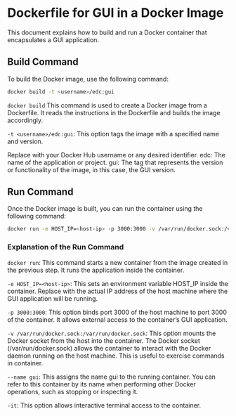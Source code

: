 # Dockerfile for GUI in a Docker Image

This document explains how to build and run a Docker container that encapsulates a GUI application.

## Build Command

To build the Docker image, use the following command:

```bash
docker build -t <username>/edc:gui
```
`docker build`
This command is used to create a Docker image from a Dockerfile. It reads the instructions in the Dockerfile and builds the image accordingly.

`-t <username>/edc:gui`:
This option tags the image with a specified name and version.

Replace <username> with your Docker Hub username or any desired identifier.
edc: The name of the application or project.
gui: The tag that represents the version or functionality of the image, in this case, the GUI version.

## Run Command

Once the Docker image is built, you can run the container using the following command:

```bash
docker run -e HOST_IP=<host-ip> -p 3000:3000 -v /var/run/docker.sock:/var/run/docker.sock --name gui -it <username>/edc:gui
```
### Explanation of the Run Command

`docker run`:
This command starts a new container from the image created in the previous step. It runs the application inside the container.

`-e HOST_IP=<host-ip>`:
This sets an environment variable HOST_IP inside the container.
Replace <host-ip> with the actual IP address of the host machine where the GUI application will be running.

`-p 3000:3000`:
This option binds port 3000 of the host machine to port 3000 of the container.
It allows external access to the container’s GUI application.

`-v /var/run/docker.sock:/var/run/docker.sock`:
This option mounts the Docker socket from the host into the container.
The Docker socket (/var/run/docker.sock) allows the container to interact with the Docker daemon running on the host machine. This is useful to exercise commands in container.

`--name gui`:
This assigns the name gui to the running container. You can refer to this container by its name when performing other Docker operations, such as stopping or inspecting it.

`-it`:
This option allows interactive terminal access to the container.
